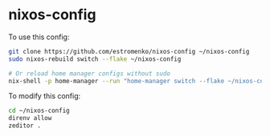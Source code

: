 # nixos-config

To use this config:

```bash
git clone https://github.com/estromenko/nixos-config ~/nixos-config
sudo nixos-rebuild switch --flake ~/nixos-config

# Or reload home manager configs without sudo
nix-shell -p home-manager --run "home-manager switch --flake ~/nixos-config"
```

To modify this config:

```bash
cd ~/nixos-config
direnv allow
zeditor .
```

